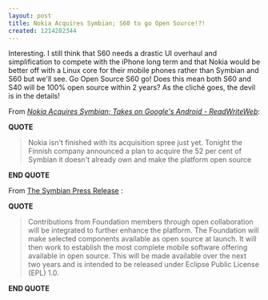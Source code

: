 ```yaml
---
layout: post
title: Nokia Acquires Symbian; S60 to go Open Source!?!
created: 1214282344
---
```

<p>Interesting. I still think that S60 needs a drastic UI overhaul and simplification to compete with the iPhone long term and that Nokia would be better off with a Linux core for their mobile phones rather than Symbian and S60 but we&#39;ll see. Go Open Source S60 go! Does this mean both S60 and S40 will be 100% open source within 2 years? As the cliché goes, the devil is in the details!</p>From <a href="http://www.readwriteweb.com/archives/nokia_acquires_symbian.php#more"><cite>Nokia Acquires Symbian; Takes on Google&#39;s Android - ReadWriteWeb</cite></a>:  <p><strong>QUOTE</strong></p> <blockquote>   <p>Nokia isn&#39;t finished with its acquisition spree just yet. Tonight the Finnish company announced a plan to acquire the 52 per cent of Symbian it doesn&#39;t already own and make the platform open source</p> </blockquote> <p><strong>END QUOTE</strong></p> <p>From <a href="http://conversations.nokia.com/home/2008/06/nokia-to-acquir.html">The Symbian Press Release</a> :</p> <p><strong>QUOTE</strong></p> <blockquote>   <p>Contributions from Foundation members through open collaboration will be integrated to further enhance the platform. The Foundation will make selected components available as open source at launch. It will then work to establish the most complete mobile software offering available in open source. This will be made available over the next two years and is intended to be released under Eclipse Public License (EPL) 1.0.</p> </blockquote> <p><strong>END QUOTE</strong></p> 
